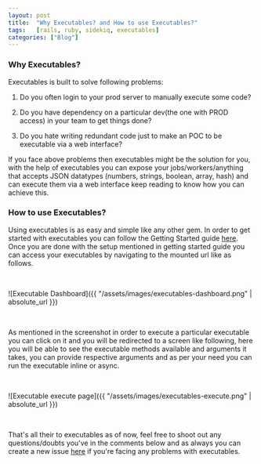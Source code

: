 ```yaml
---
layout: post
title:  "Why Executables? and How to use Executables?"
tags:   [rails, ruby, sidekiq, executables]
categories: ["Blog"]
---
```


### Why Executables?

Executables is built to solve following problems:

1) Do you often login to your prod server to manually execute some code?

2) Do you have dependency on a particular dev(the one with PROD access) in your team to get things done?

3) Do you hate writing redundant code just to make an POC to be executable via a web interface?

If you face above problems then executables might be the solution for you, with the help of executables you can expose your jobs/workers/anything that accepts JSON datatypes (numbers, strings, boolean, array, hash) and can execute them via a web interface keep reading to know how you can achieve this.

### How to use Executables?

Using executables is as easy and simple like any other gem. In order to get started with executables you can follow the Getting Started guide [here](https://github.com/rohitcy/executables#getting-started). Once you are done with the setup mentioned in getting started guide you can access your executables by navigating to the mounted url like as follows.

<br>

![Executable Dashboard]({{ "/assets/images/executables-dashboard.png" | absolute_url }})

<br>


As mentioned in the screenshot in order to execute a particular executable you can click on it and you will be redirected to a screen like following, here you will be able to see the executable methods available and arguments it takes, you can provide respective arguments and as per your need you can run the executable inline or async.

<br>

![Executable execute page]({{ "/assets/images/executables-execute.png" | absolute_url }})

<br>

That's all their to executables as of now, feel free to shoot out any questions/doubts you've in the comments below and as always you can create a new issue [here](https://github.com/rohitcy/executables/issues) if you're facing any problems with executables.



